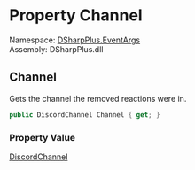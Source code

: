 # Property Channel

Namespace: [DSharpPlus.EventArgs](DSharpPlus.EventArgs.md)  
Assembly: DSharpPlus.dll

## <a id="DSharpPlus_EventArgs_MessageReactionRemoveEmojiEventArgs_Channel"></a>Channel

Gets the channel the removed reactions were in.

```csharp
public DiscordChannel Channel { get; }
```

### Property Value

[DiscordChannel](DSharpPlus.Entities.DiscordChannel.md)

